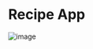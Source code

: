 # Recipe App

![image](https://github.com/dionnek83/recipe-app/assets/42995303/041e0e67-af95-418f-8eec-396eece5af8b)








